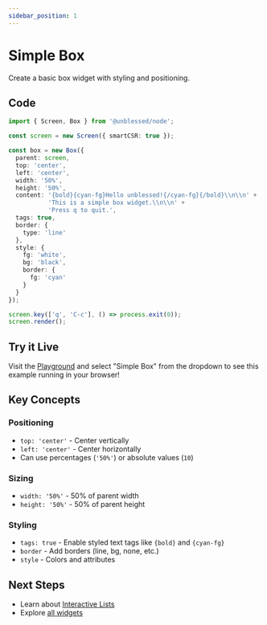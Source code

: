 ```yaml
---
sidebar_position: 1
---
```


# Simple Box

Create a basic box widget with styling and positioning.

## Code

```typescript
import { Screen, Box } from '@unblessed/node';

const screen = new Screen({ smartCSR: true });

const box = new Box({
  parent: screen,
  top: 'center',
  left: 'center',
  width: '50%',
  height: '50%',
  content: '{bold}{cyan-fg}Hello unblessed!{/cyan-fg}{/bold}\\n\\n' +
           'This is a simple box widget.\\n\\n' +
           'Press q to quit.',
  tags: true,
  border: {
    type: 'line'
  },
  style: {
    fg: 'white',
    bg: 'black',
    border: {
      fg: 'cyan'
    }
  }
});

screen.key(['q', 'C-c'], () => process.exit(0));
screen.render();
```

## Try it Live

Visit the [Playground](/playground) and select "Simple Box" from the dropdown to see this example running in your browser!

## Key Concepts

### Positioning
- `top: 'center'` - Center vertically
- `left: 'center'` - Center horizontally
- Can use percentages (`'50%'`) or absolute values (`10`)

### Sizing
- `width: '50%'` - 50% of parent width
- `height: '50%'` - 50% of parent height

### Styling
- `tags: true` - Enable styled text tags like `{bold}` and `{cyan-fg}`
- `border` - Add borders (line, bg, none, etc.)
- `style` - Colors and attributes

## Next Steps

- Learn about [Interactive Lists](./interactive-list)
- Explore [all widgets](/docs/api/widgets/box)
